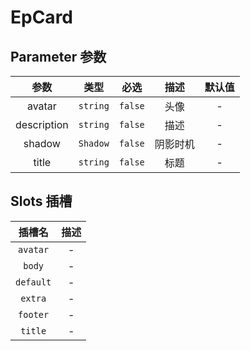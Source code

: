 # EpCard
## Parameter 参数
| 参数 | 类型 | 必选 | 描述 | 默认值 |
| :-------: | :-------: | :-------: | :-------: | :-------: |
| avatar | `string` | `false` | 头像 | -|
| description | `string` | `false` | 描述 | -|
| shadow | `Shadow` | `false` | 阴影时机 | -|
| title | `string` | `false` | 标题 | -|
## Slots 插槽
|    插槽名    |  描述   |
|:---------:|:-----:|
| `avatar` | - |
| `body` | - |
| `default` | - |
| `extra` | - |
| `footer` | - |
| `title` | - |

